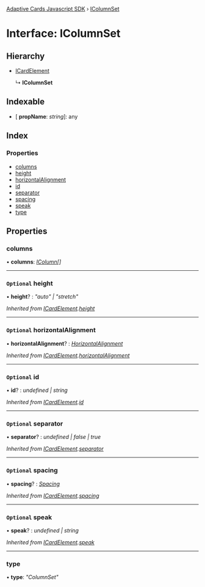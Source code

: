 [Adaptive Cards Javascript SDK](../README.md) › [IColumnSet](icolumnset.md)

# Interface: IColumnSet

## Hierarchy

* [ICardElement](icardelement.md)

  ↳ **IColumnSet**

## Indexable

* \[ **propName**: *string*\]: any

## Index

### Properties

* [columns](icolumnset.md#columns)
* [height](icolumnset.md#optional-height)
* [horizontalAlignment](icolumnset.md#optional-horizontalalignment)
* [id](icolumnset.md#optional-id)
* [separator](icolumnset.md#optional-separator)
* [spacing](icolumnset.md#optional-spacing)
* [speak](icolumnset.md#optional-speak)
* [type](icolumnset.md#type)

## Properties

###  columns

• **columns**: *[IColumn](icolumn.md)[]*

___

### `Optional` height

• **height**? : *"auto" | "stretch"*

*Inherited from [ICardElement](icardelement.md).[height](icardelement.md#optional-height)*

___

### `Optional` horizontalAlignment

• **horizontalAlignment**? : *[HorizontalAlignment](../enums/horizontalalignment.md)*

*Inherited from [ICardElement](icardelement.md).[horizontalAlignment](icardelement.md#optional-horizontalalignment)*

___

### `Optional` id

• **id**? : *undefined | string*

*Inherited from [ICardElement](icardelement.md).[id](icardelement.md#optional-id)*

___

### `Optional` separator

• **separator**? : *undefined | false | true*

*Inherited from [ICardElement](icardelement.md).[separator](icardelement.md#optional-separator)*

___

### `Optional` spacing

• **spacing**? : *[Spacing](../enums/spacing.md)*

*Inherited from [ICardElement](icardelement.md).[spacing](icardelement.md#optional-spacing)*

___

### `Optional` speak

• **speak**? : *undefined | string*

*Inherited from [ICardElement](icardelement.md).[speak](icardelement.md#optional-speak)*

___

###  type

• **type**: *"ColumnSet"*
